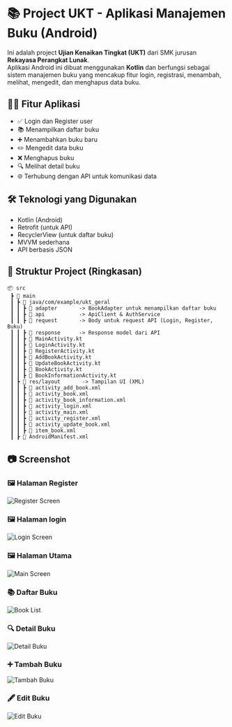 
# 📚 Project UKT - Aplikasi Manajemen Buku (Android)

Ini adalah project **Ujian Kenaikan Tingkat (UKT)** dari SMK jurusan **Rekayasa Perangkat Lunak**.  
Aplikasi Android ini dibuat menggunakan **Kotlin** dan berfungsi sebagai sistem manajemen buku yang mencakup fitur login, registrasi, menambah, melihat, mengedit, dan menghapus data buku.

## 🧑‍💻 Fitur Aplikasi

- ✅ Login dan Register user
- 📚 Menampilkan daftar buku
- ➕ Menambahkan buku baru
- ✏️ Mengedit data buku
- ❌ Menghapus buku
- 🔍 Melihat detail buku
- 🌐 Terhubung dengan API untuk komunikasi data

## 🛠️ Teknologi yang Digunakan

- Kotlin (Android)
- Retrofit (untuk API)
- RecyclerView (untuk daftar buku)
- MVVM sederhana
- API berbasis JSON

## 📁 Struktur Project (Ringkasan)

```
📦 src
 ┣ 📂 main
 ┃ ┣ 📂 java/com/example/ukt_geral
 ┃ ┃ ┣ 📂 adapter       -> BookAdapter untuk menampilkan daftar buku
 ┃ ┃ ┣ 📂 api           -> ApiClient & AuthService
 ┃ ┃ ┣ 📂 request       -> Body untuk request API (Login, Register, Buku)
 ┃ ┃ ┣ 📂 response      -> Response model dari API
 ┃ ┃ ┣ 📄 MainActivity.kt
 ┃ ┃ ┣ 📄 LoginActivity.kt
 ┃ ┃ ┣ 📄 RegisterActivity.kt
 ┃ ┃ ┣ 📄 AddBookActivity.kt
 ┃ ┃ ┣ 📄 UpdateBookActivity.kt
 ┃ ┃ ┣ 📄 BookActivity.kt
 ┃ ┃ ┣ 📄 BookInformationActivity.kt
 ┃ ┣ 📂 res/layout       -> Tampilan UI (XML)
 ┃ ┃ ┣ 📄 activity_add_book.xml
 ┃ ┃ ┣ 📄 activity_book.xml
 ┃ ┃ ┣ 📄 activity_book_information.xml
 ┃ ┃ ┣ 📄 activity_login.xml
 ┃ ┃ ┣ 📄 activity_main.xml
 ┃ ┃ ┣ 📄 activity_register.xml
 ┃ ┃ ┣ 📄 activity_update_book.xml
 ┃ ┃ ┣ 📄 item_book.xml
 ┃ ┣ 📄 AndroidManifest.xml
```

## 📷 Screenshot

### 🖼️ Halaman Register
![Register Screen](images/halaman_register.jpg)

### 🖼️ Halaman login
![Login Screen](images/halaman_login.jpg)

### 🖼️ Halaman Utama
![Main Screen](images/halaman_utama.jpg)

### 📚 Daftar Buku
![Book List](images/halaman_data_buku.jpg)

### 🔍 Detail Buku
![Detail Buku](images/halaman_informasi_buku.jpg)

### ➕ Tambah Buku
![Tambah Buku](images/halaman_tambah_buku.jpg)

### 🖋️ Edit Buku
![Edit Buku](images/halaman_edit_buku.jpg)
